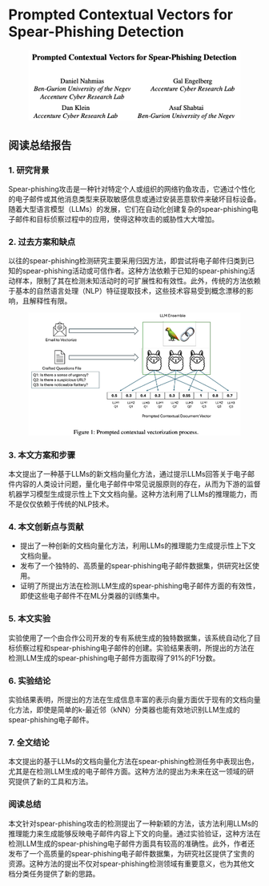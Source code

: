 # Prompted Contextual Vectors for Spear-Phishing Detection

<figure><img src="../.gitbook/assets/image (4) (1) (1) (1) (1) (1) (1) (1) (1) (1) (1) (1) (1) (1) (1) (1) (1) (1) (1) (1) (1) (1) (1) (1) (1) (1) (1) (1) (1) (1) (1) (1).png" alt=""><figcaption></figcaption></figure>

## 阅读总结报告

### 1. 研究背景

Spear-phishing攻击是一种针对特定个人或组织的网络钓鱼攻击，它通过个性化的电子邮件或其他消息类型来获取敏感信息或通过安装恶意软件来破坏目标设备。随着大型语言模型（LLMs）的发展，它们在自动化创建复杂的spear-phishing电子邮件和目标侦察过程中的应用，使得这种攻击的威胁性大大增加。

### 2. 过去方案和缺点

以往的spear-phishing检测研究主要采用归因方法，即尝试将电子邮件归类到已知的spear-phishing活动或可信作者。这种方法依赖于已知的spear-phishing活动样本，限制了其在检测未知活动时的可扩展性和有效性。此外，传统的方法依赖于基本的自然语言处理（NLP）特征提取技术，这些技术容易受到概念漂移的影响，且解释性有限。

<figure><img src="../.gitbook/assets/image (5) (1) (1) (1) (1) (1) (1) (1) (1) (1) (1) (1) (1) (1) (1) (1) (1) (1) (1) (1) (1) (1).png" alt=""><figcaption></figcaption></figure>

### 3. 本文方案和步骤

本文提出了一种基于LLMs的新文档向量化方法，通过提示LLMs回答关于电子邮件内容的人类设计问题，量化电子邮件中常见说服原则的存在，从而为下游的监督机器学习模型生成提示性上下文文档向量。这种方法利用了LLMs的推理能力，而不是仅仅依赖于传统的NLP技术。

### 4. 本文创新点与贡献

* 提出了一种创新的文档向量化方法，利用LLMs的推理能力生成提示性上下文文档向量。
* 发布了一个独特的、高质量的spear-phishing电子邮件数据集，供研究社区使用。
* 证明了所提出方法在检测LLM生成的spear-phishing电子邮件方面的有效性，即使这些电子邮件不在ML分类器的训练集中。

### 5. 本文实验

实验使用了一个由合作公司开发的专有系统生成的独特数据集，该系统自动化了目标侦察过程和spear-phishing电子邮件的创建。实验结果表明，所提出的方法在检测LLM生成的spear-phishing电子邮件方面取得了91%的F1分数。

### 6. 实验结论

实验结果表明，所提出的方法在生成信息丰富的表示向量方面优于现有的文档向量化方法，即使是简单的k-最近邻（kNN）分类器也能有效地识别LLM生成的spear-phishing电子邮件。

### 7. 全文结论

本文提出的基于LLMs的文档向量化方法在spear-phishing检测任务中表现出色，尤其是在检测LLM生成的电子邮件方面。这种方法的提出为未来在这一领域的研究提供了新的工具和方法。

### 阅读总结

本文针对spear-phishing攻击的检测提出了一种新颖的方法，该方法利用LLMs的推理能力来生成能够反映电子邮件内容上下文的向量。通过实验验证，这种方法在检测LLM生成的spear-phishing电子邮件方面具有较高的准确性。此外，作者还发布了一个高质量的spear-phishing电子邮件数据集，为研究社区提供了宝贵的资源。这种方法的提出不仅对spear-phishing检测领域有重要意义，也为其他文档分类任务提供了新的思路。
